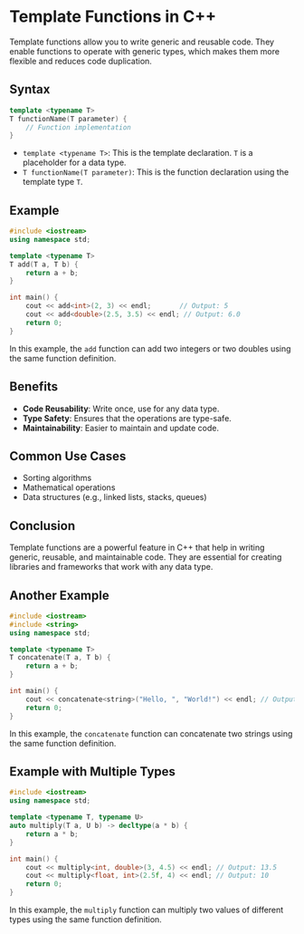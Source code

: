 # Template Functions in C++

Template functions allow you to write generic and reusable code. They enable functions to operate with generic types, which makes them more flexible and reduces code duplication.

## Syntax

```cpp
template <typename T>
T functionName(T parameter) {
    // Function implementation
}
```

- `template <typename T>`: This is the template declaration. `T` is a placeholder for a data type.
- `T functionName(T parameter)`: This is the function declaration using the template type `T`.

## Example

```cpp
#include <iostream>
using namespace std;

template <typename T>
T add(T a, T b) {
    return a + b;
}

int main() {
    cout << add<int>(2, 3) << endl;       // Output: 5
    cout << add<double>(2.5, 3.5) << endl; // Output: 6.0
    return 0;
}
```

In this example, the `add` function can add two integers or two doubles using the same function definition.

## Benefits

- **Code Reusability**: Write once, use for any data type.
- **Type Safety**: Ensures that the operations are type-safe.
- **Maintainability**: Easier to maintain and update code.

## Common Use Cases

- Sorting algorithms
- Mathematical operations
- Data structures (e.g., linked lists, stacks, queues)

## Conclusion

Template functions are a powerful feature in C++ that help in writing generic, reusable, and maintainable code. They are essential for creating libraries and frameworks that work with any data type.

## Another Example

```cpp
#include <iostream>
#include <string>
using namespace std;

template <typename T>
T concatenate(T a, T b) {
    return a + b;
}

int main() {
    cout << concatenate<string>("Hello, ", "World!") << endl; // Output: Hello, World!
    return 0;
}
```

In this example, the `concatenate` function can concatenate two strings using the same function definition.

## Example with Multiple Types

```cpp
#include <iostream>
using namespace std;

template <typename T, typename U>
auto multiply(T a, U b) -> decltype(a * b) {
    return a * b;
}

int main() {
    cout << multiply<int, double>(3, 4.5) << endl; // Output: 13.5
    cout << multiply<float, int>(2.5f, 4) << endl; // Output: 10
    return 0;
}
```

In this example, the `multiply` function can multiply two values of different types using the same function definition.